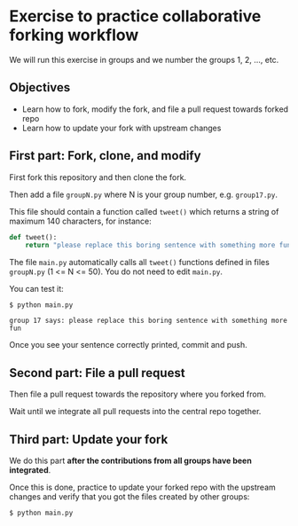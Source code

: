 # Exercise to practice collaborative forking workflow

We will run this exercise in groups and we number the groups
1, 2, ..., etc.


## Objectives

- Learn how to fork, modify the fork, and file a pull request towards forked repo
- Learn how to update your fork with upstream changes


## First part: Fork, clone, and modify

First fork this repository and then clone the fork.

Then add a file `groupN.py` where N is your group number, e.g. `group17.py`.

This file should contain a function called `tweet()` which returns
a string of maximum 140 characters, for instance:
```python
def tweet():
    return "please replace this boring sentence with something more fun"
```

The file `main.py` automatically calls all `tweet()` functions defined in files
`groupN.py` (1 <= N <= 50). You do not need to edit `main.py`.

You can test it:
```
$ python main.py

group 17 says: please replace this boring sentence with something more fun
```

Once you see your sentence correctly printed, commit and push.


## Second part: File a pull request

Then file a pull request towards the repository where you forked from.

Wait until we integrate all pull requests into the central repo
together.


## Third part: Update your fork

We do this part **after the contributions from all groups have been integrated**.

Once this is done, practice to update your forked repo with the upstream
changes and verify that you got the files created by other groups:
```
$ python main.py
```
